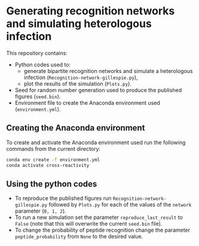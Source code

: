# Generating recognition networks and simulating heterologous infection

This repository contains:
* Python codes used to:
    * generate bipartite recognition networks and simulate a heterologous infection (`Recognition-network-gillespie.py`),
    * plot the results of the simulation (`Plots.py`).
* Seed for random number generation used to produce the published figures (`seed.bin`).
* Environment file to create the Anaconda environment used (`environment.yml`).

## Creating the Anaconda environment

To create and activate the Anaconda environment used run the following commands from the current directory:
```bash
conda env create -f environment.yml
conda activate cross-reactivity
```

## Using the python codes

* To reproduce the published figures run `Recognition-network-gillespie.py` followed by `Plots.py` for each of the values of the `network` parameter (`0, 1, 2`).
* To run a new simulation set the parameter `reproduce_last_result` to `False` (note that this will overwrite the current `seed.bin` file).
* To change the probability of peptide recognition change the parameter `peptide_probability` from `None` to the desired value.
